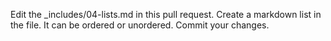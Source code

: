Edit the _includes/04-lists.md in this pull request.
Create a markdown list in the file. It can be ordered or unordered.
Commit your changes.
